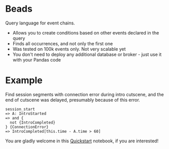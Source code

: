 # Beads

Query language for event chains. 
- Allows you to create conditions based on other events declared in the query
- Finds all occurrences, and not only the first one
- Was tested on 100k events only. Not very scalable yet
- You don't need to deploy any additional database or broker - just use it with your Pandas code

# Example

Find session segments with connection error during intro cutscene, and the end of cutscene was delayed, presumably because of this error.
```
session_start
=> A: IntroStarted
=> and {
  not {IntroCompleted}
} {ConnectionError}
=> IntroCompleted[this.time - A.time > 60]
```

You are gladly welcome in this [Quickstart](https://github.com/snail-fuji/beads/blob/master/query-showcase.ipynb) notebook, if you are interested!

